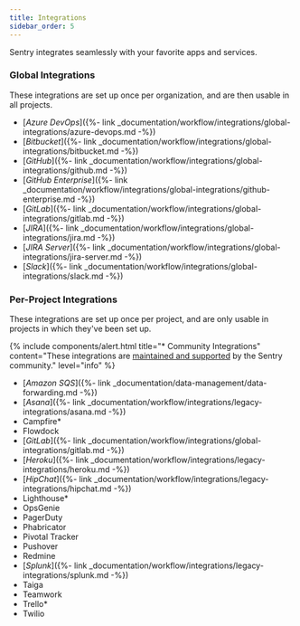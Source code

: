```yaml
---
title: Integrations
sidebar_order: 5
---
```


Sentry integrates seamlessly with your favorite apps and services.

### Global Integrations

These integrations are set up once per organization, and are then usable in all projects.

-   [_Azure DevOps_]({%- link _documentation/workflow/integrations/global-integrations/azure-devops.md -%})
-   [_Bitbucket_]({%- link _documentation/workflow/integrations/global-integrations/bitbucket.md -%})
-   [_GitHub_]({%- link _documentation/workflow/integrations/global-integrations/github.md -%})
-   [_GitHub Enterprise_]({%- link _documentation/workflow/integrations/global-integrations/github-enterprise.md -%})
-   [_GitLab_]({%- link _documentation/workflow/integrations/global-integrations/gitlab.md -%})
-   [_JIRA_]({%- link _documentation/workflow/integrations/global-integrations/jira.md -%})
-   [_JIRA Server_]({%- link _documentation/workflow/integrations/global-integrations/jira-server.md -%})
-   [_Slack_]({%- link _documentation/workflow/integrations/global-integrations/slack.md -%})


### Per-Project Integrations

These integrations are set up once per project, and are only usable in projects in which they've been set up. 

{% include components/alert.html
  title="* Community Integrations"
  content="These integrations are [maintained and supported](https://forum.sentry.io) by the Sentry community."
  level="info"
%}

-   [_Amazon SQS_]({%- link _documentation/data-management/data-forwarding.md -%})
-   [_Asana_]({%- link _documentation/workflow/integrations/legacy-integrations/asana.md -%})
-   Campfire*
-   Flowdock
-   [_GitLab_]({%- link _documentation/workflow/integrations/global-integrations/gitlab.md -%})
-   [_Heroku_]({%- link _documentation/workflow/integrations/legacy-integrations/heroku.md -%})
-   [_HipChat_]({%- link _documentation/workflow/integrations/legacy-integrations/hipchat.md -%})
-   Lighthouse*
-   OpsGenie
-   PagerDuty
-   Phabricator
-   Pivotal Tracker
-   Pushover
-   Redmine
-   [_Splunk_]({%- link _documentation/workflow/integrations/legacy-integrations/splunk.md -%})
-   Taiga
-   Teamwork
-   Trello*
-   Twilio